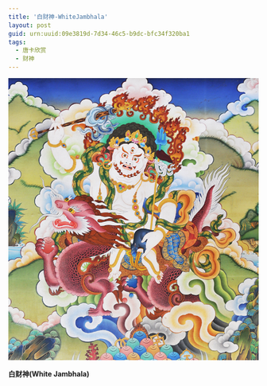 ```yaml
---
title: '白财神-WhiteJambhala'
layout: post
guid: urn:uuid:09e3819d-7d34-46c5-b9dc-bfc34f320ba1
tags:
  - 唐卡欣赏
  - 财神
---
```



[![](/media/files/2008/06/08/White-Jambhala.png)](https://bolg-1257385283.cos.ap-chengdu.myqcloud.com/2008/06/08/White-Jambhala.png)

**白财神(White Jambhala)**